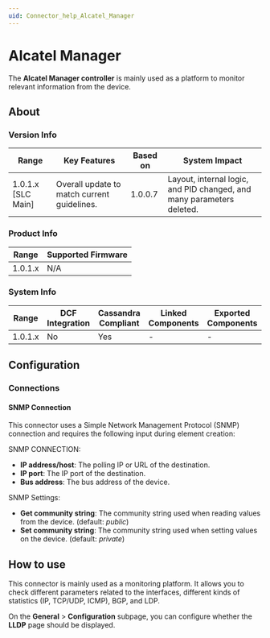 ```yaml
---
uid: Connector_help_Alcatel_Manager
---
```


# Alcatel Manager

The **Alcatel Manager controller** is mainly used as a platform to monitor relevant information from the device.

## About

### Version Info

| **Range**            | **Key Features**                            | **Based on** | **System Impact**                                                     |
|----------------------|---------------------------------------------|--------------|-----------------------------------------------------------------------|
| 1.0.1.x \[SLC Main\] | Overall update to match current guidelines. | 1.0.0.7      | Layout, internal logic, and PID changed, and many parameters deleted. |

### Product Info

| Range     | Supported Firmware     |
|-----------|------------------------|
| 1.0.1.x   | N/A                    |

### System Info

| Range     | DCF Integration     | Cassandra Compliant     | Linked Components     | Exported Components     |
|-----------|---------------------|-------------------------|-----------------------|-------------------------|
| 1.0.1.x   | No                  | Yes                     | \-                    | \-                      |

## Configuration

### Connections

#### SNMP Connection

This connector uses a Simple Network Management Protocol (SNMP) connection and requires the following input during element creation:

SNMP CONNECTION:

- **IP address/host**: The polling IP or URL of the destination.
- **IP port**: The IP port of the destination.
- **Bus address**: The bus address of the device.

SNMP Settings:

- **Get community string**: The community string used when reading values from the device. (default: *public*)
- **Set community string**: The community string used when setting values on the device. (default: *private*)

## How to use

This connector is mainly used as a monitoring platform. It allows you to check different parameters related to the interfaces, different kinds of statistics (IP, TCP/UDP, ICMP), BGP, and LDP.

On the **General** \> **Configuration** subpage, you can configure whether the **LLDP** page should be displayed.
